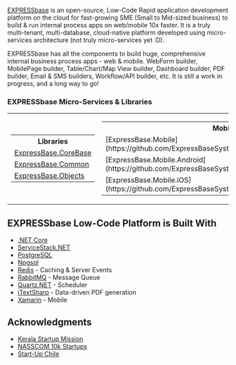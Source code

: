 [EXPRESSbase](https://expressbase.com) is an open-source, Low-Code Rapid application development platform on the cloud for fast-growing SME (Small to Mid-sized business) to build & run internal process apps on web/mobile 10x faster. It is a truly multi-tenant, multi-database, cloud-native platform developed using micro-services architecture (not truly micro-services yet :D).

EXPRESSbase has all the components to build huge, comprehensive internal business process apps - web & mobile. WebForm builder, MobilePage builder, Table/Chart/Map View builder, Dashboard builder, PDF builder, Email & SMS builders, Workflow/API builder, etc. It is still a work in progress, and a long way to go!

### EXPRESSbase Micro-Services & Libraries

<table border="0">
  <tr>
    <td>
      <table>
        <tr><th>Libraries</th></tr>
        <tr>
          <td><a href="https://github.com/ExpressBaseSystems/ExpressBase.CoreBase">ExpressBase.CoreBase</a></td>
        </tr>
        <tr>
          <td><a href="https://github.com/ExpressBaseSystems/ExpressBase.Common">ExpressBase.Common</a></td>
        </tr>
        <tr>
          <td><a href="https://github.com/ExpressBaseSystems/ExpressBase.Objects">ExpressBase.Objects</a></td>
        </tr>
      </table>
    </td>
    <td>
      <table>
        <tr><th>Mobile</th></tr>
        <tr>
          <td>[ExpressBase.Mobile](https://github.com/ExpressBaseSystems/ExpressBase.Mobile)</td>
        </tr>
        <tr>
          <td>[ExpressBase.Mobile.Android](https://github.com/ExpressBaseSystems/ExpressBase.Mobile.Android)</td>
        </tr>
        <tr>
          <td>[ExpressBase.Mobile.iOS](https://github.com/ExpressBaseSystems/ExpressBase.Mobile.iOS)</td>
        </tr>
      </table>  
    </td>
    <td></td>
  </tr>
</table>

## EXPRESSbase Low-Code Platform is Built With

* [.NET Core](https://dotnet.microsoft.com/en-us/download/dotnet)
* [ServiceStack.NET](https://servicestack.net/)
* [PostgreSQL](https://www.postgresql.org/)
* [Npgsql](https://www.npgsql.org/)
* [Redis](https://redis.io/) - Caching & Server Events
* [RabbitMQ](https://www.rabbitmq.com/) - Message Queue
* [Quartz.NET](https://www.quartz-scheduler.net/) - Scheduler
* [iTextSharp](https://github.com/itext/itextsharp) - Data-driven PDF generation
* [Xamarin](https://dotnet.microsoft.com/en-us/apps/xamarin) - Mobile

## Acknowledgments

* [Kerala Startup Mission](https://startupmission.kerala.gov.in/)
* [NASSCOM 10k Startups](http://10000startups.com/)
* [Start-Up Chile](https://startupchile.org/en/)

<!--

**Here are some ideas to get you started:**

🙋‍♀️ A short introduction - what is your organization all about?
🌈 Contribution guidelines - how can the community get involved?
👩‍💻 Useful resources - where can the community find your docs? Is there anything else the community should know?
🍿 Fun facts - what does your team eat for breakfast?
🧙 Remember, you can do mighty things with the power of [Markdown](https://docs.github.com/github/writing-on-github/getting-started-with-writing-and-formatting-on-github/basic-writing-and-formatting-syntax)
-->
